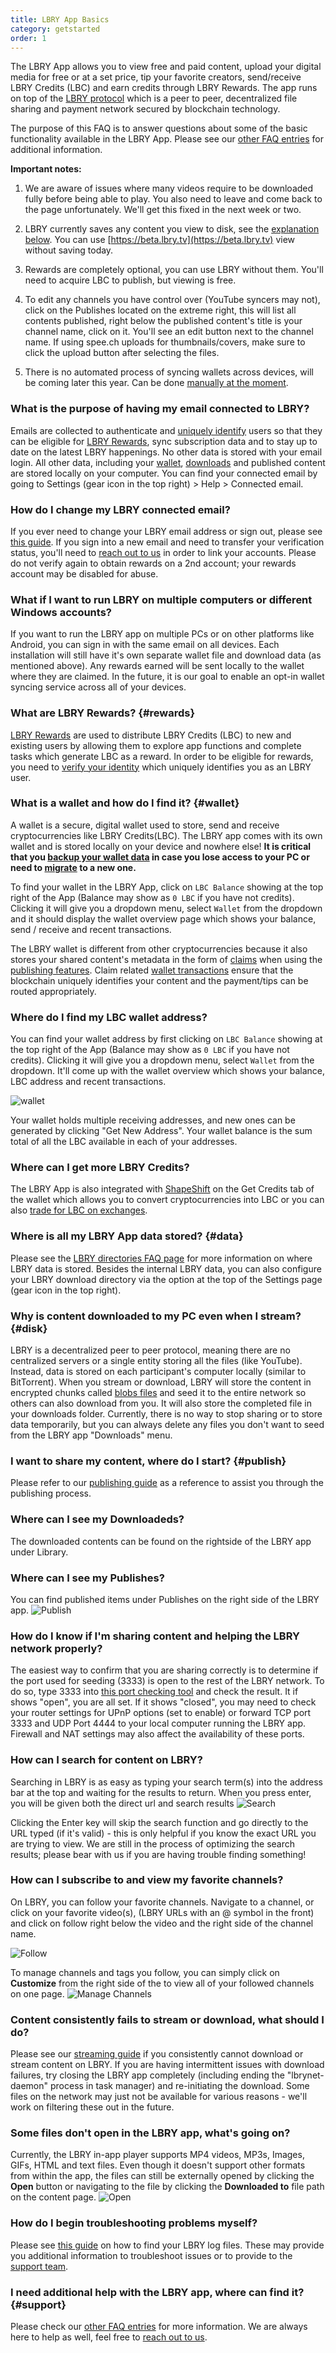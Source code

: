 ```yaml
---
title: LBRY App Basics
category: getstarted
order: 1
---
```


The LBRY App allows you to view free and paid content, upload your digital media for free or at a set price, tip your favorite creators, send/receive LBRY Credits (LBC) and earn credits through LBRY Rewards. The app runs on top of the [LBRY protocol](/faq/what-is-lbry) which is a peer to peer, decentralized file sharing and payment network secured by blockchain technology.

The purpose of this FAQ is to answer questions about some of the basic functionality available in the LBRY App. Please see our [other FAQ entries](/faq) for additional information.

**Important notes:**

1. We are aware of issues where many videos require to be downloaded fully before being able to play. You also need to leave and come back to the page unfortunately. We'll get this fixed in the next week or two. 

1. LBRY currently saves any content you view to disk, see the [explanation below](#disk). You can use [https://beta.lbry.tv](https://beta.lbry.tv) view without saving today.

2. Rewards are completely optional, you can use LBRY without them. You'll need to acquire LBC to publish, but viewing is free.

3. To edit any channels you have control over (YouTube syncers may not), click on the Publishes located on the extreme right, this will list all contents published, right below the published content's title is your channel name, click on it. You'll see an edit button next to the channel name. If using spee.ch uploads for thumbnails/covers, make sure to click the upload button after selecting the files.

4. There is no automated process of syncing wallets across devices, will be coming later this year. Can be done [manually at the moment](https://lbry.com/faq/how-to-backup-wallet).

### What is the purpose of having my email connected to LBRY?
Emails are collected to authenticate and [uniquely identify](/faq/identity-requirements) users so that they can be eligible for [LBRY Rewards](#rewards), sync subscription data and to stay up to date on the latest LBRY happenings. No other data is stored with your email login. All other data, including your [wallet](#wallet), [downloads](#data) and published content are stored locally on your computer. You can find your connected email by going to Settings (gear icon in the top right) > Help > Connected email.

### How do I change my LBRY connected email?
If you ever need to change your LBRY email address or sign out, please see [this guide](/faq/how-to-change-email). If you sign into a new email and need to transfer your verification status, you'll need to [reach out to us](mailto:help@lbry.com) in order to link your accounts. Please do not verify again to obtain rewards on a 2nd account; your rewards account may be disabled for abuse.

### What if I want to run LBRY on multiple computers or different Windows accounts?
If you want to run the LBRY app on multiple PCs or on other platforms like Android, you can sign in with the same email on all devices. Each installation will still have it's own separate wallet file and download data (as mentioned above). Any rewards earned will be sent locally to the wallet where they are claimed. In the future, it is our goal to enable an opt-in wallet syncing service across all of your devices.

### What are LBRY Rewards? {#rewards}
[LBRY Rewards](/faq/rewards) are used to distribute LBRY Credits (LBC) to new and existing users by allowing them to explore app functions and complete tasks which generate LBC as a reward. In order to be eligible for rewards, you need to [verify your identity](/faq/identity-requirements) which uniquely identifies you as an LBRY user.

### What is a wallet and how do I find it? {#wallet}
A wallet is a secure, digital wallet used to store, send and receive cryptocurrencies like LBRY Credits(LBC). The LBRY app comes with its own wallet and is stored locally on your device and nowhere else! **It is critical that you [backup your wallet data](/faq/how-to-backup-wallet) in case you lose access to your PC or need to [migrate](/faq/backup-data) to a new one.**

To find your wallet in the LBRY App, click on `LBC Balance` showing at the top right of the App (Balance may show as `0 LBC` if you have not credits). Clicking it will give you a dropdown menu, select `Wallet` from the dropdown and it should display the wallet overview page which shows your balance, send / receive and recent transactions.

The LBRY wallet is different from other cryptocurrencies because it also stores your shared content's metadata in the form of [claims](/faq/naming) when using the [publishing features](/faq/how-to-publish). Claim related [wallet transactions](/faq/transaction-types) ensure that the blockchain uniquely identifies your content and the payment/tips can be routed appropriately.

### Where do I find my LBC wallet address?
You can find your wallet address by first clicking on `LBC Balance` showing at the top right of the App (Balance may show as `0 LBC` if you have not credits). Clicking it will give you a dropdown menu, select `Wallet` from the dropdown.
It'll come up with the wallet overview which shows your balance, LBC address and recent transactions.

![wallet](https://spee.ch/@clem:0/findwallet.png)

Your wallet holds multiple receiving addresses, and new ones can be generated by clicking "Get New Address". Your wallet balance is the sum total of all the LBC available in each of your addresses.

### Where can I get more LBRY Credits?
The LBRY App is also integrated with [ShapeShift](/faq/shapeshift) on the Get Credits tab of the wallet which allows you to convert cryptocurrencies into LBC or you can also [trade for LBC on exchanges](/faq/exchanges).

### Where is all my LBRY App data stored? {#data}
Please see the [LBRY directories FAQ page](/faq/lbry-directories) for more information on where LBRY data is stored. Besides the internal LBRY data, you can also configure your LBRY download directory via the option at the top of the Settings page (gear icon in the top right).

### Why is content downloaded to my PC even when I stream? {#disk}
LBRY is a decentralized peer to peer protocol, meaning there are no centralized servers or a single entity storing all the files (like YouTube). Instead, data is stored on each participant's computer locally (similar to BitTorrent). When you stream or download, LBRY will store the content in encrypted chunks called [blobs files](/faq/lbry-directories) and seed it to the entire network so others can also download from you. It will also store the completed file in your downloads folder. Currently, there is no way to stop sharing or to store data temporarily, but you can always delete any files you don't want to seed from the LBRY app "Downloads" menu.

### I want to share my content, where do I start? {#publish}
Please refer to our [publishing guide](/faq/how-to-publish) as a reference to assist you through the publishing process.

### Where can I see my Downloadeds?
The downloaded contents can be found on the rightside of the LBRY app under Library.

### Where can I see my Publishes?
You can find published items under Publishes on the right side of the LBRY app.
![Publish](https://spee.ch/@clem:0/publishes.png)

### How do I know if I'm sharing content and helping the LBRY network properly?
The easiest way to confirm that you are sharing correctly is to determine if the port used for seeding (3333) is open to the rest of the LBRY network. To do so, type 3333 into [this port checking tool](http://www.canyouseeme.org) and check the result. It if shows "open", you are all set. If it shows "closed", you may need to check your router settings for UPnP options (set to enable) or forward TCP port 3333 and UDP Port 4444 to your local computer running the LBRY app. Firewall and NAT settings may also affect the availability of these ports.

### How can I search for content on LBRY?
Searching in LBRY is as easy as typing your search term(s) into the address bar at the top and waiting for the results to return.
When you press enter, you will be given both the direct url and search results
![Search](https://spee.ch/@clem:0/searches.png)

Clicking the Enter key will skip the search function and go directly to the URL typed (if it's valid) - this is only helpful if you know the exact URL you are trying to view. We are still in the process of optimizing the search results; please bear with us if you are having trouble finding something!

### How can I subscribe to and view my favorite channels?
On LBRY, you can follow your favorite channels. Navigate to a channel, or click on your favorite video(s), (LBRY URLs with an @ symbol in the front) and click on follow right below the video and the right side of the channel name.

![Follow](https://spee.ch/@clem:0/subsc)

To manage channels and tags you follow, you can simply click on **Customize** from the right side of the to view all of your followed channels on one page.
![Manage Channels](https://spee.ch/@clem:0/customize.png)

### Content consistently fails to stream or download, what should I do?
Please see our [streaming guide](/faq/unable-to-stream) if you consistently cannot download or stream content on LBRY. If you are having intermittent issues with download failures, try closing the LBRY app completely (including ending the "lbrynet-daemon" process in task manager) and re-initiating the download. Some files on the network may just not be available for various reasons - we'll work on filtering these out in the future.

### Some files don't open in the LBRY app, what's going on?
Currently, the LBRY in-app player supports MP4 videos, MP3s, Images, GIFs, HTML and text files. Even though it doesn't support other formats from within the app, the files can still be externally opened by clicking the **Open** button or navigating to the file by clicking the **Downloaded to** file path on the content page.
![Open](https://spee.ch/@clem:0/playout.png)

### How do I begin troubleshooting problems myself?
Please see [this guide](/faq/how-to-find-lbry-log-file) on how to find your LBRY log files. These may provide you additional information to troubleshoot issues or to provide to the [support team](/faq/support).

### I need additional help with the LBRY app, where can find it? {#support}
Please check our [other FAQ entries](/faq) for more information. We are always here to help as well, feel free to [reach out to us](/faq/support).
